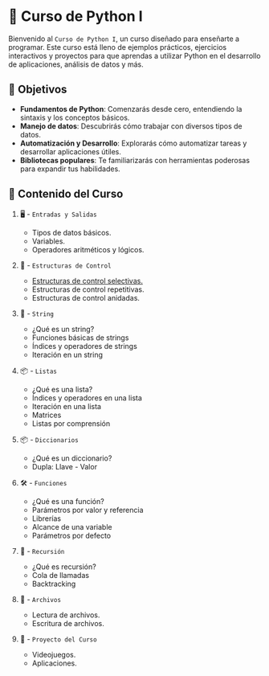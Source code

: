 # 🐍 Curso de Python I
Bienvenido al `Curso de Python I`, un curso diseñado para enseñarte a programar. Este curso está lleno de ejemplos prácticos, ejercicios interactivos y proyectos para que aprendas a utilizar Python en el desarrollo de aplicaciones, análisis de datos y más.

## 🚀 Objetivos
- **Fundamentos de Python**: Comenzarás desde cero, entendiendo la sintaxis y los conceptos básicos.
- **Manejo de datos**: Descubrirás cómo trabajar con diversos tipos de datos.
- **Automatización y Desarrollo**: Explorarás cómo automatizar tareas y desarrollar aplicaciones útiles.
- **Bibliotecas populares**: Te familiarizarás con herramientas poderosas para expandir tus habilidades.

## 📂 Contenido del Curso
1. 🖥️ - `Entradas y Salidas`
   - Tipos de datos básicos. 
   - Variables.
   - Operadores aritméticos y lógicos.  

2. 🔄 - `Estructuras de Control`
   - [Estructuras de control selectivas.](https://github.com/DaliaSilvana-Python1/S2-1)
   - Estructuras de control repetitivas.
   - Estructuras de control anidadas.

3. 📝 - `String`
   - ¿Qué es un string?
   - Funciones básicas de strings
   - Índices y operadores de strings
   - Iteración en un string

3. 📦 - `Listas`
   - ¿Qué es una lista?
   - Índices y operadores en una lista
   - Iteración en una lista
   - Matrices
   - Listas por comprensión
  
4. 📦 - `Diccionarios`
   - ¿Qué es un diccionario?
   - Dupla: Llave - Valor

5. 🛠️ - `Funciones`
   - ¿Qué es una función?
   - Parámetros por valor y referencia
   - Librerías
   - Alcance de una variable
   - Parámetros por defecto

6. 🔄 - `Recursión`
   - ¿Qué es recursión?
   - Cola de llamadas
   - Backtracking

7. 📂 - `Archivos`
   - Lectura de archivos.
   - Escritura de archivos. 
  
8. 🚀 - `Proyecto del Curso`
    - Videojuegos.
    - Aplicaciones.
